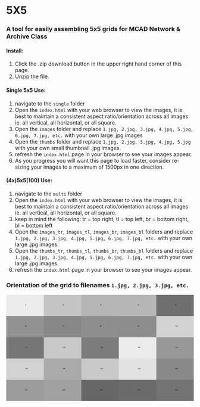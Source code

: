 # 5X5
### A tool for easily assembling 5x5 grids for MCAD Network & Archive Class

#### Install:
  1. Click the .zip download button in the upper right hand corner of this page.
  1. Unzip the file.

#### Single 5x5 Use:
  1. navigate to the `single` folder
  1. Open the `index.html` with your web browser to view the images, it is best to maintain a consistent aspect ratio/orientation across all images ie. all vertical, all horizontal, or all square.
  1. Open the `images` folder and replace `1.jpg, 2.jpg, 3.jpg, 4.jpg, 5.jpg, 6.jpg, 7.jpg, etc.` with your own large .jpg images  
  1. Open the `thumbs` folder and replace `1.jpg, 2.jpg, 3.jpg, 4.jpg, 5.jpg` with your own small thumbnail .jpg images.
  1. refresh the `index.html` page in your browser to see your images appear.
  1. As you progress you will want this page to load faster, consider re-sizing your images to a maximum of 1500px in one direction.

#### (4x)5x5(100) Use:
  1. navigate to the `multi` folder
  1. Open the `index.html` with your web browser to view the images, it is best to maintain a consistent aspect ratio/orientation across all images ie. all vertical, all horizontal, or all square.
  1. keep in mind the following: tr = top right, tl = top left, br = bottom right, bl = bottom left
  1. Open the `images_tr`, `images_tl`, `images_br`, `images_bl` folders and replace `1.jpg, 2.jpg, 3.jpg, 4.jpg, 5.jpg, 6.jpg, 7.jpg, etc.` with your own large .jpg images.
  1. Open the `thumbs_tr`, `thumbs_tl`, `thumbs_br`, `thumbs_bl` folders and replace `1.jpg, 2.jpg, 3.jpg, 4.jpg, 5.jpg, 6.jpg, 7.jpg, etc.` with your own large .jpg images.
  1. refresh the `index.html` page in your browser to see your images appear.

### Orientation of the grid to filenames `1.jpg, 2.jpg, 3.jpg, etc.`
![grid.png](grid.png)
